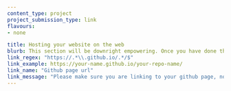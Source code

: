 ```yaml
---
content_type: project
project_submission_type: link
flavours: 
- none

title: Hosting your website on the web
blurb: This section will be downright empowering. Once you have done this you'll be able to make websites and share them on the internet whenever you want, for free, forever. Feel the power!
link_regex: "https://.*\\.github.io/.*/$"
link_example: https://your-name.github.io/your-repo-name/
link_name: "Github page url"
link_message: "Please make sure you are linking to your github page, not just your repo. If someone follows the link then they should sww your website"
---
```



